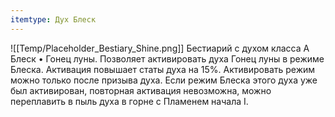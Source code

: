```yaml
---
itemtype: Дух Блеск
---
```

![[Temp/Placeholder_Bestiary_Shine.png]]
Бестиарий с духом класса A Блеск • Гонец луны. Позволяет активировать духа Гонец луны в режиме Блеска. Активация повышает статы духа на 15%. Активировать режим можно только после призыва духа. Если режим Блеска этого духа уже был активирован, повторная активация невозможна, можно переплавить в пыль духа в горне с Пламенем начала I.
